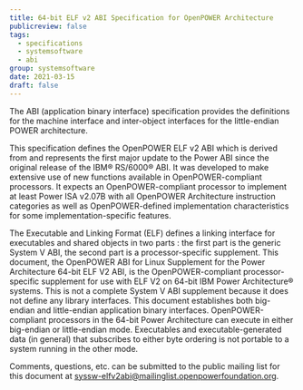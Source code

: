 ```yaml
---
title: 64-bit ELF v2 ABI Specification for OpenPOWER Architecture
publicreview: false
tags:
  - specifications
  - systemsoftware
  - abi
group: systemsoftware
date: 2021-03-15
draft: false
---
```


The ABI (application binary interface) specification provides the definitions for the machine interface and
inter-object interfaces for the little-endian POWER architecture.  

This specification defines the OpenPOWER ELF v2 ABI which is derived from and represents the first major update to the Power ABI
since the original release of the IBM® RS/6000® ABI.
It was developed to make extensive use of new functions available in OpenPOWER-compliant processors.
It expects an OpenPOWER-compliant processor to implement at least Power ISA v2.07B with all OpenPOWER Architecture instruction categories
as well as OpenPOWER-defined implementation characteristics for some implementation-specific features.  

The Executable and Linking Format (ELF) defines a linking interface for executables and shared objects in two parts :
the first part is the generic System V ABI, the second part is a processor-specific supplement.
This document, the OpenPOWER ABI for Linux Supplement for the Power Architecture 64-bit ELF V2 ABI,
is the OpenPOWER-compliant processor-specific supplement for use with ELF V2 on 64-bit IBM Power Architecture® systems.
This is not a complete System V ABI supplement because it does not define any library interfaces.
This document establishes both big-endian and little-endian application binary interfaces.
OpenPOWER-compliant processors in the 64-bit Power Architecture can execute in either big-endian or little-endian mode.
Executables and executable-generated data (in general) that subscribes to either byte ordering is not portable to a system running in the other mode.  

Comments, questions, etc. can be submitted to the public mailing list for this document at
<syssw-elfv2abi@mailinglist.openpowerfoundation.org>.
